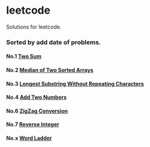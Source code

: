 leetcode
========

Solutions for leetcode. 
### Sorted by add date of problems.


#### No.1  [Two Sum](analysis/two-sum.md)
#### No.2  [Median of Two Sorted Arrays](analysis/median-of-two-sorted-arrays.md)
#### No.3  [Longest Substring Without Repeating Characters ](analysis/longest-substring-without-repeating-characters.md)
#### No.4  [Add Two Numbers ](analysis/add-two-numbers.md)
#### No.6  [ZigZag Conversion ](analysis/zigzag-conversion.md)
#### No.7  [Reverse Integer ](analysis/reverse-integer.md)
#### No.x  [Word Ladder](analysis/word-ladder.md)

